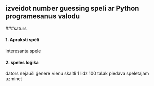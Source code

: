 ## izveidot number guessing speli ar Python programesanus valodu

###saturs

#### 1. Apraksti spēli
interesanta spele

#### 2. speles loģika 

dators nejauši ģenere vienu skaitli 1 lidz 100 talak piedava speletajam uzminet
